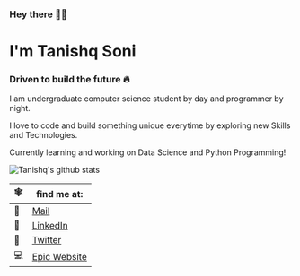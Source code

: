 ### Hey there 👋🏻
# I'm Tanishq Soni

### Driven to build the future 🔥


I am undergraduate computer science student by day and programmer by night.

I love to code and build something unique everytime by exploring new Skills and Technologies. 

Currently learning and working on Data Science and Python Programming!

![Tanishq's github stats](https://github-readme-stats.vercel.app/api?username=tanishq-soni&theme=graywhite&show_icons=true)


| 🕸 | find me at: |
|---|---|
| 📧 | [Mail](mailto:tanishqsoni49777@gmail.com) |
| 📘 | [LinkedIn](https://www.linkedin.com/in/tanishq-soni) |
| 🐤 | [Twitter](https://twitter.com/tanishq_soni_) |
| 💻 | [Epic Website](https://tanishqsoni.me ) |
